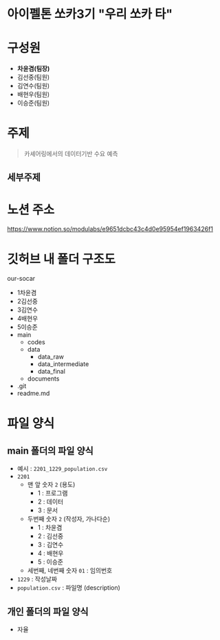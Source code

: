 # 아이펠톤 쏘카3기 "우리 쏘카 타"
# 구성원
- **차윤겸(팀장)**
- 김선중(팀원)
- 김연수(팀원)
- 배현우(팀원)
- 이승준(팀원)

# 주제
> 카셰어링에서의 데이터기반 수요 예측

## 세부주제

# 노션 주소
https://www.notion.so/modulabs/e9651dcbc43c4d0e95954ef1963426f1

# 깃허브 내 폴더 구조도

our-socar
- 1차윤겸
- 2김선중
- 3김연수
- 4배현우
- 5이승준
- main
    - codes
    - data
        - data_raw
        - data_intermediate
        - data_final
    - documents
- .git
- readme.md

<!--파일구조도 개선 필요 있음
https://jane-aeiou.tistory.com/80-->

# 파일 양식

## main 폴더의 파일 양식
- 예시 : `2201_1229_population.csv`
- `2201`
  - 맨 앞 숫자 `2` (용도)
    - 1 : 프로그램
    - 2 : 데이터
    - 3 : 문서
  - 두번째 숫자 `2` (작성자, 가나다순)
    - 1 : 차윤겸
    - 2 : 김선중
    - 3 : 김연수
    - 4 : 배현우
    - 5 : 이승준
  - 세번째, 네번째 숫자 `01` : 임의번호
- `1229` : 작성날짜
- `population.csv` : 파일명 (description)

## 개인 폴더의 파일 양식
- 자율
